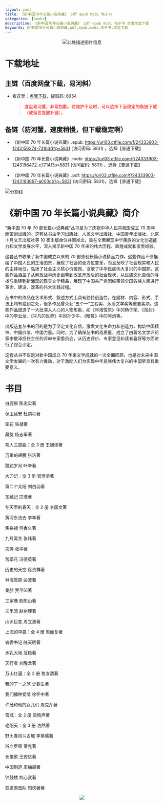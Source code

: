 ```yaml
---
layout: post
title: 《新中国70年长篇小说典藏》 pdf epub mobi 电子书
categories: [books]
description: 《新中国70年长篇小说典藏》 pdf epub mobi 电子书 百度网盘下载
keywords: 新中国70年长篇小说典藏,pdf,epub,mobi,电子书,网盘下载
---
```


<div align="center"><img src="http://qweree.cn/wp-content/uploads/2024/05/PixPin_2024-05-08_23-44-34-tuya.webp" alt="此处描述图片信息"></div>

# 下载地址

## 主链（百度网盘下载，易河斜）

- 看这里：[点我下载](https://pan.baidu.com/s/1qZRtufNxueSwGGkzsLIB5A?pwd=6954)，提取码: 6954

  > <p style="color:red" >度盘易河蟹，非常抱歉。若维护不及时，可以选择下面稳定的备链下载（或留言提醒补链）。</p>

## 备链（防河蟹，速度稍慢，但下载稳定啊）

- 《新中国 70 年长篇小说典藏》.epub: <https://url03.ctfile.com/f/24333903-1243156274-731b3d?p=5831> (访问密码: 5831) ，选择【普通下载】

- 《新中国 70 年长篇小说典藏》.mobi: <https://url03.ctfile.com/f/24333903-1243156472-c7714f?p=5831> (访问密码: 5831) ，选择【普通下载】

- 《新中国 70 年长篇小说典藏》.pdf: <https://url03.ctfile.com/f/24333903-1243163897-a003cb?p=5831> (访问密码: 5831)，选择【普通下载】

![分割线](https://pic.imgdb.cn/item/6612476468eb935713c85291.gif)

# 《新中国 70 年长篇小说典藏》简介

“新中国 70 年 70 部长篇小说典藏”丛书是为了庆祝中华人民共和国成立 70 周年而策划出版的。这套丛书由学习出版社、人民文学出版社、中国青年出版社、北京十月文艺出版社等 10 家出版单位共同推出，旨在全面展现中华民族的文化创造能力和文学发展水平，深入揭示新中国 70 年来的伟大历程、辉煌成就和宝贵经验。

这套丛书收录了新中国成立以来的 70 部原创长篇小说精品力作，这些作品不仅描绘了中国人民的生活图景，展现了社会的全方位变革，而且反映了社会现实和人民的主体地位，弘扬了社会主义核心价值观，讴歌了中华民族伟大复兴的中国梦。这些作品涵盖了从解放战争历史画卷到改革开放后的社会现状，从民族文化自信的寻找与重建到新涌现的现实文学精品，展现了中国共产党团结带领全国各族人民进行革命、建设、改革的伟大实践过程。

丛书中的作品在艺术形式、叙述方式上具有独特创造性，在题材、内容、形式、手法上均有独到之处，很多作品曾荣获“五个一”工程奖、茅盾文学奖等重要奖项。这些作品塑造了一大批深入人心的人物形象，如《林海雪原》中的杨子荣、《亮剑》中的李云龙、《平凡的世界》中的孙少平、《暗算》中的阿炳等。

出版这套丛书的目的是为了坚定文化自信，激发文化生命力和创造力，构筑中国精神、中国价值、中国力量。同时，为了确保丛书的高质量，成立了由著名文学评论家李敬泽担任主任的评审专家委员会，从历史评价、专家意见和读者喜好等方面进行了综合评定。

这套丛书不仅是对新中国成立 70 年来文学成就的一次全面回顾，也是对未来中国文学发展的一次有力推动，对于激励人们为实现中华民族伟大复兴的中国梦具有重要意义。

# 书目

白鹿原 陈忠实著

保卫延安 杜鹏程著

笨花 铁凝著

藏獒 杨志军著

茶人三部曲：全 3 册 王旭烽著

沉重的翅膀 张洁著

蹉跎岁月 叶辛著

大刀记：全 3 册 郭澄清著

第二个太阳 刘白羽著

东藏记 宗璞著

冬天里的春天：全 2 册 李国文著

黄河东流去 李凖著

焦裕禄 何香久著

九月寓言 张炜著

抉择 张平著

苦菜花 冯德英著

历史的天空 徐贵祥著

林海雪原 曲波著

秦腔 贾平凹著

三家巷 欧阳山著

三里湾 赵树理著

山乡巨变 周立波著

上海的早晨：全 4 册 周而复著

省委书记 陆天明著

水乳大地 范稳著

天行者 刘醒龙著

万山红遍：全 2 册 黎汝清著

我的丁一之旅 史铁生著

我们播种爱情 徐怀中著

许茂和他的女儿们 周克芹著

雪城：全 2 册 梁晓声著

艳阳天：全 3 册 浩然著

野火春风斗古城 李英儒著

浴血罗霄 萧克著

长恨歌 王安忆著

中国制造 周梅森著

钟鼓楼 刘心武著

铁道游击队 知侠著著

<div align="center"><img src="https://pic.imgdb.cn/item/661a35e868eb93571333b3c3.gif"/></div>
